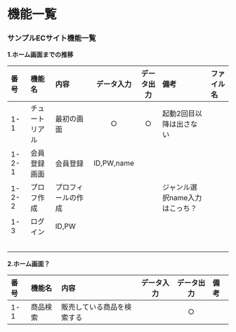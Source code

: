 # 機能一覧
### サンプルECサイト機能一覧
**1.ホーム画面までの推移**

|番号|機能名|内容|データ入力|データ出力|備考|ファイル名|
|:---|:---|:---|:---:|:---:|:---|:---|
|1-1|チュートリアル|最初の画面|○|○|起動2回目以降は出さない||
|1-2-1|会員登録画面|会員登録|ID,PW,name||||
|1-2-2|プロフ作成|プロフィールの作成|||ジャンル選択name入力はこっち？||
|1-3|ログイン|ID,PW|||||
||||||||
||||||||
||||||||
||||||||
||||||||

**2.ホーム画面？**

|番号|機能名|内容|データ入力|データ出力|備考|
|:---|:---|:---|:---:|:---:|:---|
|1-1|商品検索|販売している商品を検索する||○||
